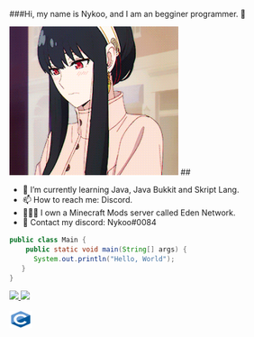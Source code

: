 ###Hi, my name is Nykoo, and I am an begginer programmer. 👋
<!--<img alt="GIF2" src="https://64.media.tumblr.com/395f09abca072bc566906b15b4942658/3ba8feb270efaa76-8d/s400x600/ca0ecc996f11bd7998d503b1761b96f4098e0ed5.gifv" width = 200/>-->
<img alt="GIF2" src="./yorhello.gif" width = 300/>
##

- 🌱 I’m currently learning Java, Java Bukkit and Skript Lang.
- 📫 How to reach me: Discord.
- 👨🏽‍💼 I own a Minecraft Mods server called Eden Network.
- 🥡 Contact my discord: Nykoo#0084

```java
public class Main {
    public static void main(String[] args) {
      System.out.println("Hello, World");
   }
}
```
<div>
  <a href="https://ayo.so/nykoo">
  <img height="180em" src="https://github-readme-stats.vercel.app/api?username=nykoolicar&show_icons=true&theme=dark&include_all_commits=true&count_private=true"/>
  <img height="180em" src="https://github-readme-stats.vercel.app/api/top-langs/?username=nykoolicar&layout=compact&langs_count=7&theme=dark"/>
</div>

  <div style="display: inline_block"><br>
  <img align="center" alt="Nykoo-C" height="30" width="40" src="https://raw.githubusercontent.com/devicons/devicon/master/icons/c/c-original.svg">
</div>
  
##
